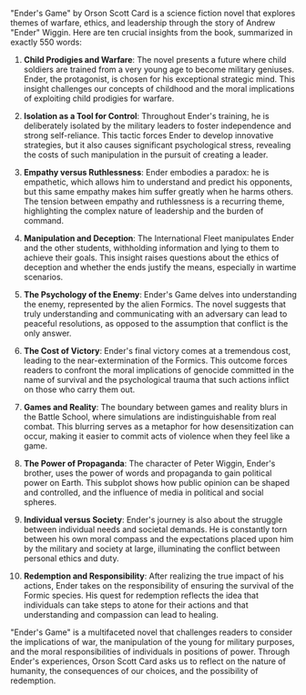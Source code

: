 "Ender's Game" by Orson Scott Card is a science fiction novel that explores themes of warfare, ethics, and leadership through the story of Andrew "Ender" Wiggin. Here are ten crucial insights from the book, summarized in exactly 550 words:

1. **Child Prodigies and Warfare**: The novel presents a future where child soldiers are trained from a very young age to become military geniuses. Ender, the protagonist, is chosen for his exceptional strategic mind. This insight challenges our concepts of childhood and the moral implications of exploiting child prodigies for warfare.

2. **Isolation as a Tool for Control**: Throughout Ender's training, he is deliberately isolated by the military leaders to foster independence and strong self-reliance. This tactic forces Ender to develop innovative strategies, but it also causes significant psychological stress, revealing the costs of such manipulation in the pursuit of creating a leader.

3. **Empathy versus Ruthlessness**: Ender embodies a paradox: he is empathetic, which allows him to understand and predict his opponents, but this same empathy makes him suffer greatly when he harms others. The tension between empathy and ruthlessness is a recurring theme, highlighting the complex nature of leadership and the burden of command.

4. **Manipulation and Deception**: The International Fleet manipulates Ender and the other students, withholding information and lying to them to achieve their goals. This insight raises questions about the ethics of deception and whether the ends justify the means, especially in wartime scenarios.

5. **The Psychology of the Enemy**: Ender's Game delves into understanding the enemy, represented by the alien Formics. The novel suggests that truly understanding and communicating with an adversary can lead to peaceful resolutions, as opposed to the assumption that conflict is the only answer.

6. **The Cost of Victory**: Ender's final victory comes at a tremendous cost, leading to the near-extermination of the Formics. This outcome forces readers to confront the moral implications of genocide committed in the name of survival and the psychological trauma that such actions inflict on those who carry them out.

7. **Games and Reality**: The boundary between games and reality blurs in the Battle School, where simulations are indistinguishable from real combat. This blurring serves as a metaphor for how desensitization can occur, making it easier to commit acts of violence when they feel like a game.

8. **The Power of Propaganda**: The character of Peter Wiggin, Ender's brother, uses the power of words and propaganda to gain political power on Earth. This subplot shows how public opinion can be shaped and controlled, and the influence of media in political and social spheres.

9. **Individual versus Society**: Ender's journey is also about the struggle between individual needs and societal demands. He is constantly torn between his own moral compass and the expectations placed upon him by the military and society at large, illuminating the conflict between personal ethics and duty.

10. **Redemption and Responsibility**: After realizing the true impact of his actions, Ender takes on the responsibility of ensuring the survival of the Formic species. His quest for redemption reflects the idea that individuals can take steps to atone for their actions and that understanding and compassion can lead to healing.

"Ender's Game" is a multifaceted novel that challenges readers to consider the implications of war, the manipulation of the young for military purposes, and the moral responsibilities of individuals in positions of power. Through Ender's experiences, Orson Scott Card asks us to reflect on the nature of humanity, the consequences of our choices, and the possibility of redemption.